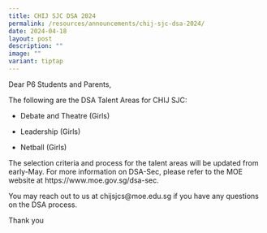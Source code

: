 ```yaml
---
title: CHIJ SJC DSA 2024
permalink: /resources/announcements/chij-sjc-dsa-2024/
date: 2024-04-18
layout: post
description: ""
image: ""
variant: tiptap
---
```

<p>Dear P6 Students and Parents,</p>
<p>The following are the DSA Talent Areas for CHIJ SJC:</p>
<ul data-tight="true" class="tight">
<li>
<p>Debate and Theatre (Girls)</p>
</li>
<li>
<p>Leadership (Girls)</p>
</li>
<li>
<p>Netball (Girls)</p>
</li>
</ul>
<p></p>
<p>The selection criteria and process for the talent areas will be updated
from early-May. For more information on DSA-Sec, please refer to the MOE
website at <a rel="noopener noreferrer nofollow" target="_blank">https://www.moe.gov.sg/dsa-sec</a>.</p>
<p>You may reach out to us at <a rel="noopener noreferrer nofollow" target="_blank">chijsjcs@moe.edu.sg</a> if
you have any questions on the DSA process.</p>
<p>Thank you</p>